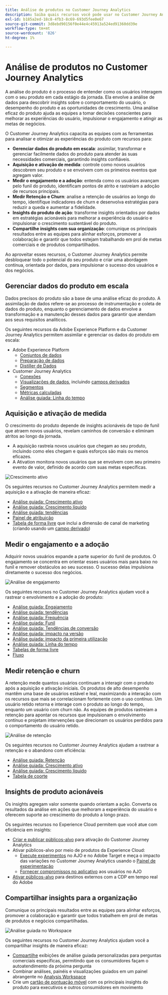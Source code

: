 ```yaml
---
title: Análise de produtos no Customer Journey Analytics
description: Saiba quais recursos você pode usar no Customer Journey Analytics para executar análises de produto de maneira eficaz.
exl-id: b185a2ed-18c8-4fb3-8c69-693d5fee0e67
source-git-commit: 3d8ebd90156f0e44e4c45913a524ed91360dd39e
workflow-type: tm+mt
source-wordcount: '826'
ht-degree: 1%

---
```


# Análise de produtos no Customer Journey Analytics

A análise do produto é o processo de entender como os usuários interagem com o seu produto em cada estágio da jornada. Ela envolve a análise de dados para descobrir insights sobre o comportamento do usuário, o desempenho do produto e as oportunidades de crescimento. Uma análise eficaz do produto ajuda as equipes a tomar decisões conscientes para melhorar as experiências do usuário, impulsionar o engajamento e atingir as metas de negócios.

O Customer Journey Analytics capacita as equipes com as ferramentas para analisar e otimizar as experiências do produto com recursos para:

* **Gerenciar dados do produto em escala**: assimilar, transformar e gerenciar facilmente dados do produto para atender às suas necessidades comerciais, garantindo insights confiáveis.
* **Aquisição e ativação de medida**: controle como novos usuários descobrem seu produto e se envolvem com os primeiros eventos que agregam valor.
* **Medir o engajamento e a adoção**: entenda como os usuários avançam pelo funil do produto, identificam pontos de atrito e rastreiam a adoção de recursos principais.
* **Medir Retenção e Churn**: analise a retenção de usuários ao longo do tempo, identifique indicadores de churn e desenvolva estratégias para reduzir a queda e aumentar a fidelidade.
* **Insights do produto de ação**: transforme insights orientados por dados em estratégias acionáveis para melhorar a experiência do usuário e impulsionar o crescimento sustentável do produto.
* **Compartilhe insights com sua organização**: comunique os principais resultados entre as equipes para alinhar esforços, promover a colaboração e garantir que todos estejam trabalhando em prol de metas comerciais e de produtos compartilhados.

Ao aproveitar esses recursos, o Customer Journey Analytics permite desbloquear todo o potencial do seu produto e criar uma abordagem contínua, orientada por dados, para impulsionar o sucesso dos usuários e dos negócios.

## Gerenciar dados do produto em escala

Dados precisos do produto são a base de uma análise eficaz do produto. A assimilação de dados refere-se ao processo de instrumentação e coleta de dados do produto, enquanto o gerenciamento de dados envolve a transformação e a manutenção desses dados para garantir que atendam aos seus requisitos analíticos.

Os seguintes recursos da Adobe Experience Platform e da Customer Journey Analytics permitem assimilar e gerenciar os dados do produto em escala:

* Adobe Experience Platform
   * [Conjuntos de dados&#x200B;](https://experienceleague.adobe.com/pt-br/docs/experience-platform/catalog/datasets/overview)
   * [Preparação de dados&#x200B;](https://experienceleague.adobe.com/pt-br/docs/experience-platform/data-prep/home)
   * [Distiller de Dados&#x200B;](https://experienceleague.adobe.com/pt-br/docs/experience-platform/query/data-distiller/overview)
* Customer Journey Analytics
   * [Conexões&#x200B;](/help/connections/overview.md)
   * [Visualizações de dados](/help/data-views/data-views.md), incluindo [campos derivados&#x200B;](/help/data-views/derived-fields/derived-fields.md)
   * [Segmentos&#x200B;](/help/components/filters/filters-overview.md)
   * [Métricas calculadas](/help/components/calc-metrics/calc-metr-overview.md)
   * [Análise guiada&#x200B;: Linha do tempo&#x200B;](/help/guided-analysis/types/timeline.md)

## Aquisição e ativação de medida

O crescimento do produto depende de insights acionáveis de topo de funil que atraem novos usuários, revelam caminhos de conversão e eliminam atritos ao longo da jornada.

* A aquisição rastreia novos usuários que chegam ao seu produto, incluindo como eles chegam e quais esforços são mais ou menos eficazes.
* A Ativation monitora novos usuários que se envolvem com seu primeiro evento de valor, definido de acordo com suas metas específicas.

![Crescimento ativo](/help/guided-analysis/assets/active.png)

Os seguintes recursos no Customer Journey Analytics permitem medir a aquisição e a ativação de maneira eficaz:

* [Análise guiada&#x200B;: Crescimento ativo](/help/guided-analysis/types/active-growth.md)
* [Análise guiada: Crescimento líquido](/help/guided-analysis/types/net-growth.md)
* [Análise guiada: tendências](/help/guided-analysis//types/trends.md)
* [Painel de atribuição&#x200B;](/help/analysis-workspace/c-panels/attribution.md)
* [Tabela de forma livre](/help/analysis-workspace/c-panels/freeform-panel.md) que inclui a dimensão de canal de marketing (criando usando um [campo derivado](/help/data-views/derived-fields/derived-fields.md))

## Medir o engajamento e a adoção

Adquirir novos usuários expande a parte superior do funil de produtos. O engajamento se concentra em orientar esses usuários mais para baixo no funil e remover obstáculos ao seu sucesso. O sucesso delas impulsiona diretamente o sucesso dos negócios.

![Análise de engajamento](/help/guided-analysis/assets/feature-matrix.png)

Os seguintes recursos no Customer Journey Analytics ajudam você a rastrear o envolvimento e a adoção do produto:

* [Análise guiada: Engajamento](/help/guided-analysis/types/engagement.md)
* [Análise guiada: tendências](/help/guided-analysis/types/trends.md)
* [Análise guiada: Frequência](/help/guided-analysis/types/frequency.md)
* [Análise guiada: Funil](/help/guided-analysis/types/funnel.md)
* [Análise guiada: Tendências de conversão](/help/guided-analysis/types/conversion-trends.md)
* [Análise guiada: impacto na versão](/help/guided-analysis/types/release-impact.md)
* [Análise guiada: impacto da primeira utilização&#x200B;](/help/guided-analysis/types/first-use-impact.md)
* [Análise guiada: Linha do tempo](/help/guided-analysis/types/timeline.md)
* [Tabelas de forma livre&#x200B;](/help/analysis-workspace/c-panels/freeform-panel.md)
* [Fluxo](/help/analysis-workspace/visualizations/c-flow/flow.md)

## Medir retenção e churn

A retenção mede quantos usuários continuam a interagir com o produto após a aquisição e ativação iniciais. Os produtos de alto desempenho mantêm uma base de usuários estável e leal, maximizando a interação com os recursos que mais se correlacionam fortemente com o uso contínuo. Um usuário retido retorna e interage com o produto ao longo do tempo, enquanto um usuário com churn não. As equipes de produtos rastreiam a retenção para apontar os recursos que impulsionam o envolvimento contínuo e projetam intervenções que direcionam os usuários perdidos para o comportamento do usuário retido.

![Análise de retenção](/help/guided-analysis/assets/retention.png)

Os seguintes recursos no Customer Journey Analytics ajudam a rastrear a retenção e o abandono com eficiência:

* [Análise guiada: Retenção](/help/guided-analysis/types/retention.md)&#x200B;
* [Análise guiada: Crescimento ativo](/help/guided-analysis/types/active-growth.md)
* [Análise guiada: Crescimento líquido](/help/guided-analysis/types/net-growth.md)
* [Tabela de coorte&#x200B;](/help/analysis-workspace/visualizations/cohort-table/cohort-analysis.md)

## Insights de produto acionáveis

Os insights agregam valor somente quando orientam a ação. Converta os resultados da análise em ações que melhoram a experiência do usuário e oferecem suporte ao crescimento do produto a longo prazo.

Os seguintes recursos no Experience Cloud permitem que você atue com eficiência em insights:

* [Criar e publicar públicos-alvo](/help/components/audiences/publish.md)&#x200B; para ativação do Customer Journey Analytics
* Ativar públicos-alvo por meio de produtos da Experience Cloud:
   * [Execute experimentos](https://experienceleague.adobe.com/pt-br/docs/journey-optimizer/using/content-management/content-experiment/get-started-experiment) no AJO e no Adobe Target e meça o impacto das variações no Customer Journey Analytics usando o [Painel de experimentação](/help/analysis-workspace/c-panels/experimentation.md)
   * [Fornecer compromissos no aplicativo](https://experienceleague.adobe.com/pt-br/docs/journey-optimizer/using/channels/in-app/get-started-in-app) aos usuários no AJO
* [Ativar públicos-alvo](https://experienceleague.adobe.com/pt-br/docs/experience-platform/destinations/ui/activate/activation-overview) para destinos externos com a CDP em tempo real do Adobe&#x200B;

## Compartilhar insights para a organização&#x200B;

Comunique os principais resultados entre as equipes para alinhar esforços, promover a colaboração e garantir que todos trabalhem em prol de metas de produtos e negócios compartilhadas.

![Análise guiada no Workspace](assets/guided-analysis-workspace.png)

Os seguintes recursos no Customer Journey Analytics ajudam você a compartilhar insights de maneira eficaz:

* [Compartilhe](/help/analysis-workspace/curate-share/share-projects.md) exibições de análise guiada personalizadas para perguntas comerciais específicas, permitindo que os consumidores façam o autoatendimento da próxima pergunta
* Combinar análises, painéis e visualizações guiados em um painel abrangente no [Analysis Workspace](/help/analysis-workspace/home.md)
* Crie um [cartão de pontuação móvel](/help/mobile-app/home.md) com os principais insights do produto para executivos e outros consumidores em movimento
